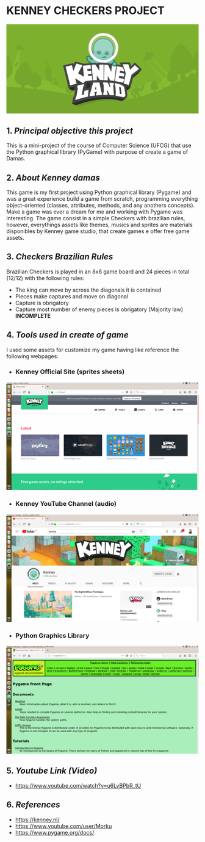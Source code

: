 # **KENNEY CHECKERS PROJECT**
![Kenney Image](references/kenney_image.png)
## 1. *Principal objective this project*
This is a mini-project of the course of Computer Science (UFCG) that use the Python graphical library (PyGame) with purpose of create a game of Damas.
## 2. *About Kenney damas*
This game is my first project using Python graphical library (Pygame) and was a great experience build a game from scratch, programming everything object-oriented (classes, attributes, methods, and any anothers concepts). Make a game was ever a dream for me and working with Pygame was interesting.
The game consist in a simple Checkers with brazilian rules, however, everythings assets like themes, musics and sprites are materials disponibles by Kenney game studio, that create games e offer free game assets.
## 3. *Checkers Brazilian Rules*
Brazilian Checkers is played in an 8x8 game board and 24 pieces in total (12/12) with the following rules:
* The king can move by across the diagonals it is contained
* Pieces make captures and move on diagonal
* Capture is obrigatory
* Capture most number of enemy pieces is obrigatory (Majority law) **INCOMPLETE**
## 4. *Tools used in create of game*
I used some assets for customize my game having like reference the following webpages:
* ### Kenney Official Site (sprites sheets)
![Kenney Official Site](references/kenney_site.png)
* ### Kenney YouTube Channel (audio)
![Kenney YouTube Channel](references/kenney_channel.png)
* ### Python Graphics Library
![Pygame Docs](references/python_docs.png)
## 5. *Youtube Link (Video)*
* https://www.youtube.com/watch?v=u6LvBPbR_tU
## 6. *References*
* https://kenney.nl/
* https://www.youtube.com/user/Morku
* https://www.pygame.org/docs/
